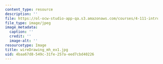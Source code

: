 ```yaml
---
content_type: resource
description: ''
file: https://ol-ocw-studio-app-qa.s3.amazonaws.com/courses/4-111-introduction-to-architecture-environmental-design-spring-2014/4baa67d8549c31fe257aeed7cbd40226_wireDrawing_mh_ex1.jpg
file_type: image/jpeg
image_metadata:
  caption: ''
  credit: ''
  image-alt: ''
resourcetype: Image
title: wireDrawing_mh_ex1.jpg
uid: 4baa67d8-549c-31fe-257a-eed7cbd40226
---
```

